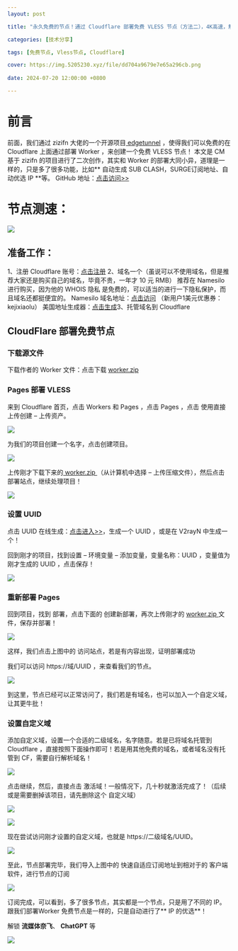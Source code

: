```yaml
---
layout: post

title: "永久免费的节点！通过 Cloudflare 部署免费 VLESS 节点（方法二），4K高速，解锁Netflix、ChatGPT"

categories: [技术分享]

tags: [免费节点, Vless节点, Cloudflare]

cover: https://img.5205230.xyz/file/dd704a9679e7e65a296cb.png
 
date: 2024-07-20 12:00:00 +0800

---
```


# **前言**

前面，我们通过 zizifn 大佬的一个开源项目[ edgetunnel](https://github.com/zizifn/edgetunnel) ，使得我们可以免费的在 Cloudflare 上面通过部署 Worker ，来创建一个免费 VLESS 节点！ 本文是 CM 基于 zizifn 的项目进行了二次创作，其实和 Worker 的部署大同小异，道理是一样的，只是多了很多功能，比如** 自动生成 SUB CLASH，SURGE订阅地址、自动优选 IP **等。
GitHub 地址：[点击访问&gt;&gt;](https://github.com/cmliu/edgetunnel)

# **节点测速：**

![](https://img.5205230.xyz/file/3f997229666cbbe133219.png)

## **准备工作：**

1、注册 Cloudflare 账号：[点击注册](https://dash.cloudflare.com/1fd6ef1f052a191089c7a5628aa6f5a7)
2、域名一个（虽说可以不使用域名，但是推荐大家还是购买自己的域名，毕竟不贵，一年才 10 元 RMB） 推荐在 Namesilo 进行购买，因为他的 WHOIS 隐私 是免费的，可以适当的进行一下隐私保护，而且域名还都挺便宜的。
Namesilo 域名地址：[点击访问](https://www.namesilo.com/?rid=fe81174he) （新用户1美元优惠券：kejixiaolu）
美国地址生成器：[点击生成](https://www.meiguodizhi.com/)3、托管域名到 Cloudflare

## **CloudFlare 部署免费节点**

### **下载源文件**

下载作者的 Worker 文件：点击下载 [worker.zip](https://raw.githubusercontent.com/cmliu/edgetunnel/main/worker.zip)

### **Pages 部署 VLESS**

来到 Cloudflare 首页，点击 Workers 和 Pages ，点击 Pages ，点击 使用直接上传创建 – 上传资产。

![](https://img.5205230.xyz/file/908636252c0e44d05d2fc.png)

为我们的项目创建一个名字，点击创建项目。

![](https://img.5205230.xyz/file/ca76e0f4a7dab669e6114.png)

上传刚才下载下来的[ worker.zip ](https://raw.githubusercontent.com/cmliu/edgetunnel/main/worker.zip)（从计算机中选择 – 上传压缩文件），然后点击 部署站点，继续处理项目！

![](https://img.5205230.xyz/file/5856f733036a9bbc95a8a.png)

### **设置 UUID**

点击 UUID 在线生成：[点击进入&gt;&gt;](https://1024tools.com/uuid/)，生成一个 UUID ，或是在 V2rayN 中生成一个！

回到刚才的项目，找到设置 – 环境变量 – 添加变量，变量名称：UUID ，变量值为刚才生成的 UUID ，点击保存！

![](https://img.5205230.xyz/file/9604fd29815f511679ff9.png)

### **重新部署 Pages**

回到项目，找到 部署，点击下面的 创建新部署，再次上传刚才的 [ worker.zip ](https://raw.githubusercontent.com/cmliu/edgetunnel/main/worker.zip)文件，保存并部署！

![](https://img.5205230.xyz/file/e8921f0bbfba6b49c6629.png)

这样，我们点击上图中的 访问站点，若是有内容出现，证明部署成功

我们可以访问 https://域/UUID ，来查看我们的节点。

![](https://img.5205230.xyz/file/23c29a4bc73d98f81ccf4.png)

到这里，节点已经可以正常访问了，我们若是有域名，也可以加入一个自定义域，让其更牛批！

### **设置自定义域**

添加自定义域，设置一个合适的二级域名，名字随意。若是已将域名托管到 Cloudflare ，直接按照下面操作即可！若是用其他免费的域名，或者域名没有托管到 CF，需要自行解析域名！

![](https://img.5205230.xyz/file/bbdf40db7f5634f149bd7.png)

点击继续，然后，直接点击 激活域！一般情况下，几十秒就激活完成了！（后续或是需要删掉该项目，请先删除这个 自定义域）

![](https://img.5205230.xyz/file/e9cab0c573bb1a571c8ba.png)

![](https://img.5205230.xyz/file/3e08e7a1e9062168317eb.png)

现在尝试访问刚才设置的自定义域，也就是 https://二级域名/UUID。

![](https://img.5205230.xyz/file/1d7c772b4d98afb26a13e.png)

至此，节点部署完毕，我们导入上图中的 快速自适应订阅地址到相对于的 客户端软件，进行节点的订阅

![](https://img.5205230.xyz/file/f6b6ba0f125fbeb0abdc4.png)

订阅完成，可以看到，多了很多节点，其实都是一个节点，只是用了不同的 IP。跟我们部署Worker 免费节点是一样的，只是自动进行了** IP 的优选**！

解锁 **流媒体奈飞**、 **ChatGPT** 等

![](https://img.5205230.xyz/file/dd704a9679e7e65a296cb.png)

